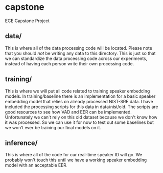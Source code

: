 # capstone
ECE Capstone Project

## data/

This is where all of the data processing code will be located. Please note that you should *not* be writing any data to this directory. This is just so that we can standardize the data processing code across our experiments, instead of having each person write their own processing code.

## training/

This is where we will put all code related to training speaker embedding models. In training/baseline there is an implementation for a basic speaker embedding model that relies on already processed NIST-SRE data. I have included the processing scripts for this data in data/nist/old. The scripts are good resources to see how VAD and EER can be implemented. Unfortunately we can't rely on this old dataset because we don't know how it was processed. So we can use it for now to test out some baselines but we won't ever be training our final models on it.

## inference/

This is where all of the code for our real-time speaker ID will go. We probably won't touch this until we have a working speaker embedding model with an acceptable EER.

